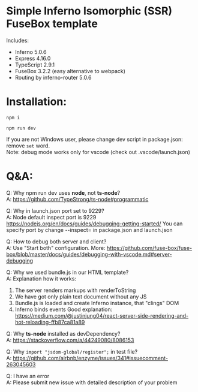 # Simple Inferno Isomorphic (SSR) FuseBox template
Includes:
-  Inferno 5.0.6
-  Express 4.16.0
-  TypeScript 2.9.1
-  FuseBox 3.2.2 (easy alternative to webpack)
-  Routing by inferno-router 5.0.6
# Installation:
```
npm i

npm run dev
```
If you are not Windows user, please change dev script in package.json: remove `set` word.  
Note: debug mode works only for vscode (check out .vscode/launch.json)
# Q&A:

Q: Why npm run dev uses **node**, not **ts-node**?  
A: https://github.com/TypeStrong/ts-node#programmatic

Q: Why in launch.json port set to 9229?  
A: Node default inspect port is 9229 https://nodejs.org/en/docs/guides/debugging-getting-started/
You can specify port by change --inspect=<PORT> in package.json and launch.json

Q: How to debug both server and client?  
A: Use "Start both" configuration. More: https://github.com/fuse-box/fuse-box/blob/master/docs/guides/debugging-with-vscode.md#server-debugging

Q: Why we used bundle.js in our HTML template?  
A: Explanation how it works:
   1. The server renders markups with renderToString
   2. We have got only plain text document without any JS
   3. Bundle.js is loaded and create Inferno instance, that "clings" DOM
   4. Inferno binds events
      Good explanation: https://medium.com/@justinjung04/react-server-side-rendering-and-hot-reloading-ffb87ca81a89

Q: Why **ts-node** installed as devDependency?  
A: https://stackoverflow.com/a/44249080/8086153

Q: Why ```import "jsdom-global/register";``` in test file?  
A: https://github.com/airbnb/enzyme/issues/341#issuecomment-263045603  

Q: I have an error  
A: Please submit new issue with detailed description of your problem
